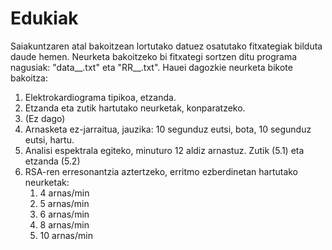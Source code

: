 # Edukiak

Saiakuntzaren atal bakoitzean lortutako datuez osatutako fitxategiak bilduta daude hemen. Neurketa bakoitzeko bi fitxategi sortzen ditu programa nagusiak: "data__.txt" eta "RR__.txt". Hauei dagozkie neurketa bikote bakoitza:

1. Elektrokardiograma tipikoa, etzanda. 
2. Etzanda eta zutik hartutako neurketak, konparatzeko.
3. (Ez dago)
4. Arnasketa ez-jarraitua, jauzika: 10 segunduz eutsi, bota, 10 segunduz eutsi, hartu.
5. Analisi espektrala egiteko, minuturo 12 aldiz arnastuz. Zutik (5.1) eta etzanda (5.2)
6. RSA-ren erresonantzia aztertzeko, erritmo ezberdinetan hartutako neurketak:
   1. 4 arnas/min
   2. 5 arnas/min
   3. 6 arnas/min
   4. 8 arnas/min
   5. 10 arnas/min
